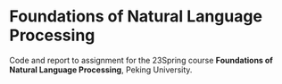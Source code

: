 # Foundations of Natural Language Processing

Code and report to assignment for the 23Spring course **Foundations of Natural Language Processing**, Peking University.
